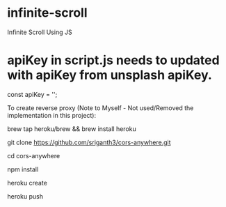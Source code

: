 # infinite-scroll
Infinite Scroll Using JS

# apiKey in script.js needs to updated with apiKey from unsplash apiKey.
const apiKey = '';


To create reverse proxy (Note to Myself - Not used/Removed the implementation in this project):

brew tap heroku/brew && brew install heroku

git clone https://github.com/sriganth3/cors-anywhere.git

cd cors-anywhere

npm install

heroku create

heroku push